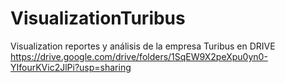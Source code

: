 # VisualizationTuribus
Visualization reportes y análisis de la empresa Turibus en DRIVE https://drive.google.com/drive/folders/1SqEW9X2peXpu0yn0-YIfourKVic2JlPi?usp=sharing

